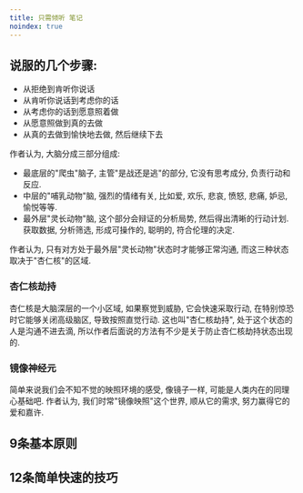 ```yaml
---
title: 只需倾听 笔记
noindex: true
---
```

## 说服的几个步骤: 
- 从拒绝到肯听你说话 
- 从肯听你说话到考虑你的话 
- 从考虑你的话到愿意照着做 
- 从愿意照做到真的去做 
- 从真的去做到愉快地去做, 然后继续下去 

作者认为, 大脑分成三部分组成: 
- 最底层的"爬虫"脑子, 主管"是战还是逃"的部分, 它没有思考成分, 负责行动和反应. 
- 中层的"哺乳动物"脑, 强烈的情绪有关, 比如爱, 欢乐, 悲哀, 愤怒, 悲痛, 妒忌, 愉悦等等. 
- 最外层"灵长动物"脑, 这个部分会辩证的分析局势, 然后得出清晰的行动计划. 获取数据, 分析筛选, 形成可操作的, 聪明的, 符合伦理的决定. 

作者认为, 只有对方处于最外层"灵长动物"状态时才能够正常沟通, 而这三种状态取决于"杏仁核"的区域. 

### 杏仁核劫持

杏仁核是大脑深层的一个小区域, 如果察觉到威胁, 它会快速采取行动, 在特别惊恐时它能够关闭高级脑区, 导致按照直觉行动. 这也叫"杏仁核劫持", 处于这个状态的人是沟通不进去滴, 所以作者后面说的方法有不少是关于防止杏仁核劫持状态出现的. 

### 镜像神经元 

简单来说我们会不知不觉的映照环境的感受, 像镜子一样, 可能是人类内在的同理心基础吧. 
作者认为, 我们时常"镜像映照"这个世界, 顺从它的需求, 努力赢得它的爱和嘉许. 



## 9条基本原则

## 12条简单快速的技巧

